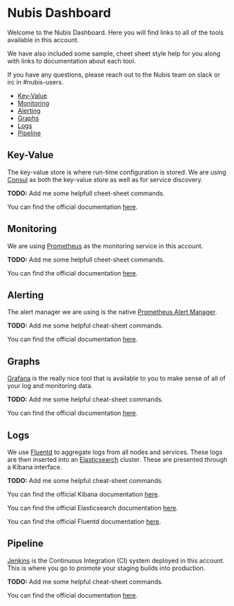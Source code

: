 

# Nubis Dashboard

Welcome to the Nubis Dashboard. Here you will find links to all of the tools
available in this account.

We have also included some sample, cheet sheet style help for you along with
links to documentation about each tool.

If you have any questions, please reach out to the Nubis team on slack or irc
in #nubis-users.

* [Key-Value](#key-value)
* [Monitoring](#monitoring)
* [Alerting](#alerting)
* [Graphs](#graphs)
* [Logs](#logs)
* [Pipeline](#pipeline)

## Key-Value

The key-value store is where run-time configuration is stored. We are using
[Consul](https://www.consul.io/) as both the key-value store as well as for
service discovery.

**TODO:** Add me some helpfull cheet-sheet commands.

You can find the official documentation [here](https://www.consul.io/docs/index.html).

## Monitoring

We are using [Prometheus](https://prometheus.io/) as the monitoring service in
this account.

**TODO:** Add me some helpfull cheet-sheet commands.

You can find the official documentation [here](https://prometheus.io/docs/introduction/overview/).

## Alerting

The alert manager we are using is the native [Prometheus Alert Manager](https://prometheus.io/docs/alerting/alertmanager/).

**TODO:** Add me some helpful cheat-sheet commands.

You can find the official documentation [here](https://prometheus.io/docs/alerting/alertmanager/).

## Graphs

[Grafana](https://prometheus.io/docs/visualization/grafana/) is the really nice
tool that is available to you to make sense of all of your log and monitoring
data.

**TODO:** Add me some helpful cheat-sheet commands.

You can find the official documentation [here](https://prometheus.io/docs/visualization/grafana/).

## Logs

We use [Fluentd](http://www.fluentd.org/) to aggregate logs from all nodes and
services. These logs are then inserted into an [Elasticsearch](https://www.elastic.co/)
cluster. These are presented through a Kibana interface.

**TODO:** Add me some helpful cheat-sheet commands.

You can find the official Kibana documentation [here](https://www.elastic.co/guide/en/kibana/current/index.html).

You can find the official Elasticsearch documentation [here](https://www.elastic.co/guide/index.html).

You can find the official Fluentd documentation [here](http://docs.fluentd.org/v0.12/articles/quickstart).

## Pipeline

[Jenkins](https://jenkins.io/) is the Continuous Integration (CI) system
deployed in this account. This is where you go to promote your staging builds
into production.

**TODO:** Add me some helpful cheat-sheet commands.

You can find the official documentation [here](https://jenkins.io/doc/).
